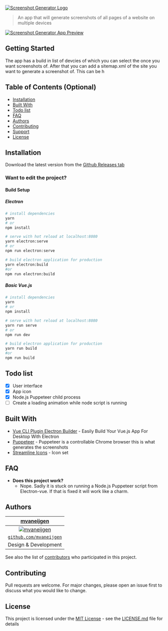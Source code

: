 [![Screenshot Generator Logo](https://imgur.com/bi7t3XU.png)](https://github.com/mvaneijgen/screenshot-generator-app)

> An app that will generate screenshots of all pages of a website on multiple devices

[![Screenshot Generator App Preview](https://i.imgur.com/pTSFKqk.png)](https://github.com/mvaneijgen/screenshot-generator-app)

## Getting Started

The app has a build in list of devcies of which you can select the once you want screenshots of. After that you can add a sitemap.xml of the site you want to generate a screenshot of. This can be h

## Table of Contents (Optional)

- [Installation](#installation)
- [Built With](#built-with)
- [Todo list](#todo-list)
- [FAQ](#faq)
- [Authors](#Authors)
- [Contributing](#contributing)
- [Support](#support)
- [License](#license)

## Installation

Download the latest version from the [Github Releases tab](https://github.com/mvaneijgen/screenshot-generator-app/releases)

### Want to edit the project?
#### Build Setup
##### Electron 
``` bash
# install dependencies
yarn
# or 
npm install

# serve with hot reload at localhost:8080
yarn electron:serve
# or 
npm run electron:serve

# build electron application for production
yarn electron:build
#or
npm run electron:build
```

##### Basic Vue.js
``` bash
# install dependencies
yarn
# or 
npm install

# serve with hot reload at localhost:8080
yarn run serve
# or 
npm run dev

# build electron application for production
yarn run build
#or
npm run build
```



## Todo list 

- [x] User interface
- [x] App icon
- [x] Node.js Puppeteer child process 
- [ ] Create a loading animation while node script is running

## Built With

* [Vue CLI Plugin Electron Builder](https://nklayman.github.io/vue-cli-plugin-electron-builder/guide/#installation) - Easily Build Your Vue.js App For Desktop With Electron
* [Puppeteer](https://github.com/puppeteer/puppeteer) - Puppeteer is a controllable Chrome browser this is what generates the screenshots 
* [Streamline Icons](https://streamlineicons.com) - Icon set 

## FAQ

- **Does this project work?**
    - Nope. Sadly it is stuck on running a Node.js Puppeteer script from Electron-vue. If that is fixed it will work like a charm.

## Authors
| [mvaneijgen](https://github.com/mvaneijgen) | 
| :---: |
| [![mvaneijgen](https://avatars1.githubusercontent.com/u/3217544?v=4&s=200)](http://fvcproductions.com)    |
| <a href="http://github.com/mvaneijgen" target="_blank">`github.com/mvaneijgen`</a> |
| Design & Development |

See also the list of [contributors](https://github.com/mvaneijgen/screenshot-generator-app/contributors) who participated in this project.

## Contributing
Pull requests are welcome. For major changes, please open an issue first to discuss what you would like to change.

## License

This project is licensed under the [MIT License](https://choosealicense.com/licenses/mit/) - see the [LICENSE.md](LICENSE.md) file for details

